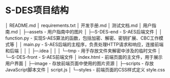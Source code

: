 # S-DES项目结构

│  README.md
│  requirements.txt
│  开发手册.md
│  测试文档.md
│  用户指南.md
│
├─assets                                             - 用户指南中的图片
│
├─S-DES-end                                      - S-AES后端文件
│  │  function.py                               - 实现S-AES算法的函数，包括加密、解密、密钥扩展、CBC工作模式等
│  │  main.py                                       - S-AES后端的主程序，负责处理HTTP请求和响应，连接前端和后端
│  │
│  ├─.idea
│  │
│  └─tmp                                             -  用于存放文件夹解密中涉及的临时文件
│
└─S-DES-front                                   - S-AES前端文件
    │  index.html                                   - 前端页面的主文件，用于展示用户界面
    │
    ├─image	                                  - 存放前端页面中使用的图片资源
    │
    ├─scripts	                                  - 存放JavaScript脚本文件
    │      script.js
    │
    └─styles	                                    - 前端页面的CSS样式定义
            style.css